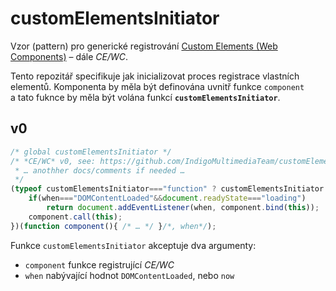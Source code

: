 # customElementsInitiator
Vzor (pattern) pro generické registrování [Custom Elements (Web Components)](https://developer.mozilla.org/en-US/docs/Web/Web_Components/Using_custom_elements) – dále *CE/WC*.

Tento repozitář specifikuje jak inicializovat proces registrace vlastních elementů. Komponenta by měla být definována uvnitř funkce `component` a tato fuknce by měla být volána funkcí **`customElementsInitiator`**.

## v0
```JavaScript
/* global customElementsInitiator */
/* *CE/WC* v0, see: https://github.com/IndigoMultimediaTeam/customElementsInitiator
 * … anothher docs/comments if needed …
 */
(typeof customElementsInitiator==="function" ? customElementsInitiator : function customElementsInitiator(component, when= "now"){
    if(when==="DOMContentLoaded"&&document.readyState==="loading")
        return document.addEventListener(when, component.bind(this));
    component.call(this);
})(function component(){ /* … */ }/*, when*/);
```
Funkce `customElementsInitiator` akceptuje dva argumenty:
- `component` funkce registrující *CE/WC*
- `when` nabývající hodnot `DOMContentLoaded`, nebo `now`
